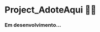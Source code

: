 # Project_AdoteAqui 🐶🐱

<h3>Em desenvolvimento...</h3>

<!-- 
<div id="inicio" align=center>
  <a href="#sobre">Sobre o projeto</a>&nbsp;&nbsp;&nbsp;
  <a href="screenshots">Screenshots</a>&nbsp;&nbsp;&nbsp;
  <a href="#linguagens">Linguagens Utilizadas</a>&nbsp;&nbsp;&nbsp;
  <a href="#contato">Contato</a> 
</div><br>

<h2>Progresso do Projeto 📈</h2><br>

<img src="https://raw.githubusercontent.com/camimonteiro/Cripto_PandoraBox/main/Screenshots/100%25.png" height="40em"><br>

<h2 id="sobre">Sobre o projeto 🔎</h2>
<p> Cripto - PandoraBox é uma aplicação de criptografia de texto utilizando dois códigos: Base 64 e Cifra de César, como opção para criptografar a mensagem. A ferramenta permite que os textos sejam tanto criptografados quanto descriptografados.<br>

<strong>E ai quem vai ter coragem de abrir essa PandoraBox?</strong>

Esse projeto foi desenvolvido para fins educativos.</p>

<h2 id="screenshots">Screenshots 📸</h2>

<img src="https://raw.githubusercontent.com/camimonteiro/Cripto_PandoraBox/main/Screenshots/Foto%201.png" width="80%" height="50%"><br>

<img src="https://raw.githubusercontent.com/camimonteiro/Cripto_PandoraBox/main/Screenshots/Foto%202.png" width="80%" height="50%"><br>

<img src="https://raw.githubusercontent.com/camimonteiro/Cripto_PandoraBox/main/Screenshots/Foto%203.png" width="80%" height="50%"><br>


<h2 id="linguagens">Softwares & Ferramentas utilizadas nesse projeto 📚</h2>

- [x] HTML5
- [x] CSS3
- [x] Git

<hr>

<div id="contato" align="center">
  
  **Criado e desenvolvido por [Camille Monteiro](https://www.linkedin.com/in/camillemonteiro/).**
  
 <div align="center"> 
  <a href="mailto:camillemonteiro.dev@gmail.com">camillemonteiro.dev@gmail.com</a><br>
  <a href="https://github.com/camimonteiro" target="_blank"><img src="https://raw.githubusercontent.com/camimonteiro/Game_SaidaEscarlate/main/Images/GitHubwhite.png" height="80em" title="GitHub de Camille"></a>
  <a href="https://www.linkedin.com/in/camillemonteiro/" target="_blank"><img src="https://raw.githubusercontent.com/camimonteiro/Game_SaidaEscarlate/main/Images/LinkedInWhite.png" height="80em" title="LinkedIn de Camille"></a>
  </div>
</div>

<br>

<div align="center">
  &#129145;&nbsp;<a href="#inicio"><strong>Voltar ao topo</strong></a>&nbsp;&#129145;
</div>
 -->
